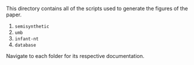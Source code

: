 This directory contains all of the scripts used to generate the figures of the paper.

1. `semisynthetic`
2. `umb`
3. `infant-nt`
4. `database`

Navigate to each folder for its respective documentation.
